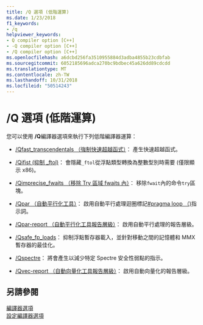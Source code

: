```yaml
---
title: /Q 選項 (低階運算)
ms.date: 1/23/2018
f1_keywords:
- /q
helpviewer_keywords:
- Q compiler option [C++]
- -Q compiler option [C++]
- /Q compiler option [C++]
ms.openlocfilehash: a6dcbd256fa3510955884d3adba4855b23cdbfab
ms.sourcegitcommit: 6052185696adca270bc9bdbec45a626dd89cdcdd
ms.translationtype: MT
ms.contentlocale: zh-TW
ms.lasthandoff: 10/31/2018
ms.locfileid: "50514243"
---
```

# <a name="q-options-low-level-operations"></a>/Q 選項 (低階運算)

您可以使用 **/Q**編譯器選項來執行下列低階編譯器運算：

- [/Qfast_transcendentals （強制快速超越函式）](../../build/reference/qfast-transcendentals-force-fast-transcendentals.md)： 產生快速超越函式。

- [/Qifist (抑制 _ftol)](../../build/reference/qifist-suppress-ftol.md)： 會隱藏`_ftol`從浮點類型轉換為整數型別時需要 (僅限顯示 x86)。

- [/Qimprecise_fwaits （移除 Try 區域 fwaits 內）](../../build/reference/qimprecise-fwaits-remove-fwaits-inside-try-blocks.md)： 移除`fwait`內的命令`try`區塊。

- [/Qpar （自動平行化工具）](../../build/reference/qpar-auto-parallelizer.md)： 啟用自動平行處理迴圈標記[#pragma loop （)](../../preprocessor/loop.md)指示詞。

- [/Qpar-report （自動平行化工具報告層級）](../../build/reference/qpar-report-auto-parallelizer-reporting-level.md)： 啟用自動平行處理的報告層級。

- [/Qsafe_fp_loads](../../build/reference/qsafe-fp-loads.md)： 抑制浮點暫存器載入，並針對移動之間的記憶體和 MMX 暫存器的最佳化。

- [/Qspectre](../../build/reference/qspectre.md)： 將會產生以減少特定 Spectre 安全性弱點的指示。

- [/Qvec-report （自動向量化工具報告層級）](../../build/reference/qvec-report-auto-vectorizer-reporting-level.md)： 啟用自動向量化的報告層級。

## <a name="see-also"></a>另請參閱

[編譯器選項](../../build/reference/compiler-options.md)<br/>
[設定編譯器選項](../../build/reference/setting-compiler-options.md)
